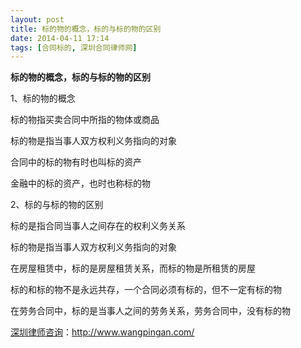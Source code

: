 ```yaml
---
layout: post
title: 标的物的概念，标的与标的物的区别
date: 2014-04-11 17:14
tags: [合同标的, 深圳合同律师网]
---
```

<strong>标的物的概念，标的与标的物的区别</strong>

1、标的物的概念

标的物指买卖合同中所指的物体或商品

标的物是指当事人双方权利义务指向的对象

合同中的标的物有时也叫标的资产

金融中的标的资产，也时也称标的物

2、标的与标的物的区别

标的是指合同当事人之间存在的权利义务关系

标的物是指当事人双方权利义务指向的对象

在房屋租赁中，标的是房屋租赁关系，而标的物是所租赁的房屋

标的和标的物不是永远共存，一个合同必须有标的，但不一定有标的物

在劳务合同中，标的是当事人之间的劳务关系，劳务合同中，没有标的物

<a href="http://www.wangpingan.com/">深圳律师咨询</a>：<a href="http://www.wangpingan.com/">http://www.wangpingan.com/</a>


